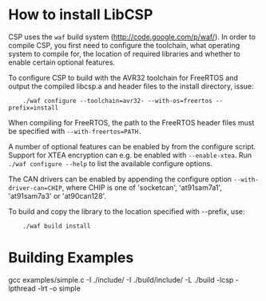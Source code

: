 How to install LibCSP
=====================

CSP uses the `waf` build system (http://code.google.com/p/waf/). In order to
compile CSP, you first need to configure the toolchain, what operating system
to compile for, the location of required libraries and whether to enable 
certain optional features.

To configure CSP to build with the AVR32 toolchain for FreeRTOS and output
the compiled libcsp.a and header files to the install directory, issue:

		./waf configure --toolchain=avr32- --with-os=freertos --prefix=install

When compiling for FreeRTOS, the path to the FreeRTOS header files must be
specified with `--with-freertos=PATH.`

A number of optional features can be enabled by from the configure script.
Support for XTEA encryption can e.g. be enabled with `--enable-xtea`. Run 
`./waf configure --help` to list the available configure options.

The CAN drivers can be enabled by appending the configure option `--with-driver-can=CHIP`,
where CHIP is one of 'socketcan', 'at91sam7a1', 'at91sam7a3' or 'at90can128'. 

To build and copy the library to the location specified with --prefix, use:

		./waf build install

Building Examples
=======================
gcc examples/simple.c -I ./include/ -I ./build/include/ -L ./build -lcsp -lpthread -lrt -o simple


